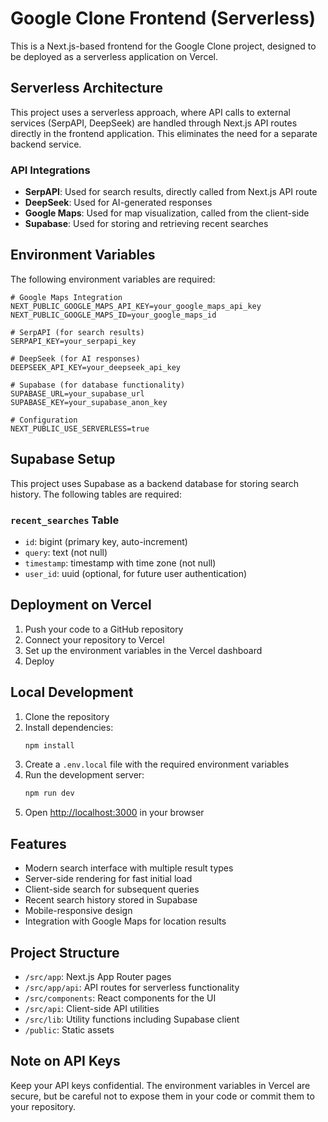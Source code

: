 # Google Clone Frontend (Serverless)

This is a Next.js-based frontend for the Google Clone project, designed to be deployed as a serverless application on Vercel.

## Serverless Architecture

This project uses a serverless approach, where API calls to external services (SerpAPI, DeepSeek) are handled through Next.js API routes directly in the frontend application. This eliminates the need for a separate backend service.

### API Integrations

- **SerpAPI**: Used for search results, directly called from Next.js API route
- **DeepSeek**: Used for AI-generated responses
- **Google Maps**: Used for map visualization, called from the client-side
- **Supabase**: Used for storing and retrieving recent searches

## Environment Variables

The following environment variables are required:

```
# Google Maps Integration
NEXT_PUBLIC_GOOGLE_MAPS_API_KEY=your_google_maps_api_key
NEXT_PUBLIC_GOOGLE_MAPS_ID=your_google_maps_id

# SerpAPI (for search results)
SERPAPI_KEY=your_serpapi_key

# DeepSeek (for AI responses)
DEEPSEEK_API_KEY=your_deepseek_api_key

# Supabase (for database functionality)
SUPABASE_URL=your_supabase_url
SUPABASE_KEY=your_supabase_anon_key

# Configuration
NEXT_PUBLIC_USE_SERVERLESS=true
```

## Supabase Setup

This project uses Supabase as a backend database for storing search history. The following tables are required:

### `recent_searches` Table
- `id`: bigint (primary key, auto-increment)
- `query`: text (not null)
- `timestamp`: timestamp with time zone (not null)
- `user_id`: uuid (optional, for future user authentication)

## Deployment on Vercel

1. Push your code to a GitHub repository
2. Connect your repository to Vercel
3. Set up the environment variables in the Vercel dashboard
4. Deploy

## Local Development

1. Clone the repository
2. Install dependencies:
   ```bash
   npm install
   ```
3. Create a `.env.local` file with the required environment variables
4. Run the development server:
   ```bash
   npm run dev
   ```
5. Open [http://localhost:3000](http://localhost:3000) in your browser

## Features

- Modern search interface with multiple result types
- Server-side rendering for fast initial load
- Client-side search for subsequent queries
- Recent search history stored in Supabase
- Mobile-responsive design
- Integration with Google Maps for location results

## Project Structure

- `/src/app`: Next.js App Router pages
- `/src/app/api`: API routes for serverless functionality
- `/src/components`: React components for the UI
- `/src/api`: Client-side API utilities
- `/src/lib`: Utility functions including Supabase client
- `/public`: Static assets

## Note on API Keys

Keep your API keys confidential. The environment variables in Vercel are secure, but be careful not to expose them in your code or commit them to your repository. 
